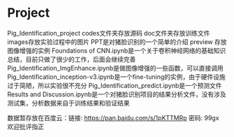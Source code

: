 # Project
Pig_Identification_project
codes文件夹存放源码
doc文件夹存放训练文件
images存放实验过程中的图片
PPT是对猪脸识别的一个简单的介绍
preview 存放图像增强的实例
Foundations of CNN.ipynb是一个关于卷积神经网络的基础知识总结，目前只做了很少的工作，后面会继续完善
Pig_Identification_ImgEnhance.ipynb是做图像增强的一些函数，可以直接调用
Pig_Identification_inception-v3.ipynb是一个fine-tuning的实例，由于硬件设施过于简陋，所以实验很不充分
Pig_Identification_predict.ipynb是一个预测文件
Results and Discussion.ipynb是一个对猪脸识别项目的结果分析文件，没有涉及测试集，分析数据来自于训练结果和验证结果
 
数据暂存放在百度云：链接: https://pan.baidu.com/s/1pKTTMRp 密码: 99gx
 
欢迎批评指正
